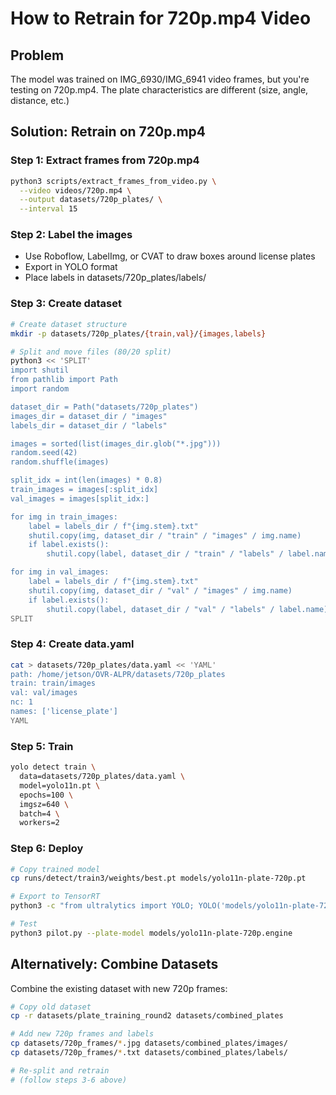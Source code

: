 # How to Retrain for 720p.mp4 Video

## Problem
The model was trained on IMG_6930/IMG_6941 video frames, but you're testing on 720p.mp4.
The plate characteristics are different (size, angle, distance, etc.)

## Solution: Retrain on 720p.mp4

### Step 1: Extract frames from 720p.mp4
```bash
python3 scripts/extract_frames_from_video.py \
  --video videos/720p.mp4 \
  --output datasets/720p_plates/ \
  --interval 15
```

### Step 2: Label the images
- Use Roboflow, LabelImg, or CVAT to draw boxes around license plates
- Export in YOLO format
- Place labels in datasets/720p_plates/labels/

### Step 3: Create dataset
```bash
# Create dataset structure
mkdir -p datasets/720p_plates/{train,val}/{images,labels}

# Split and move files (80/20 split)
python3 << 'SPLIT'
import shutil
from pathlib import Path
import random

dataset_dir = Path("datasets/720p_plates")
images_dir = dataset_dir / "images"
labels_dir = dataset_dir / "labels"

images = sorted(list(images_dir.glob("*.jpg")))
random.seed(42)
random.shuffle(images)

split_idx = int(len(images) * 0.8)
train_images = images[:split_idx]
val_images = images[split_idx:]

for img in train_images:
    label = labels_dir / f"{img.stem}.txt"
    shutil.copy(img, dataset_dir / "train" / "images" / img.name)
    if label.exists():
        shutil.copy(label, dataset_dir / "train" / "labels" / label.name)

for img in val_images:
    label = labels_dir / f"{img.stem}.txt"
    shutil.copy(img, dataset_dir / "val" / "images" / img.name)
    if label.exists():
        shutil.copy(label, dataset_dir / "val" / "labels" / label.name)
SPLIT
```

### Step 4: Create data.yaml
```bash
cat > datasets/720p_plates/data.yaml << 'YAML'
path: /home/jetson/OVR-ALPR/datasets/720p_plates
train: train/images
val: val/images
nc: 1
names: ['license_plate']
YAML
```

### Step 5: Train
```bash
yolo detect train \
  data=datasets/720p_plates/data.yaml \
  model=yolo11n.pt \
  epochs=100 \
  imgsz=640 \
  batch=4 \
  workers=2
```

### Step 6: Deploy
```bash
# Copy trained model
cp runs/detect/train3/weights/best.pt models/yolo11n-plate-720p.pt

# Export to TensorRT
python3 -c "from ultralytics import YOLO; YOLO('models/yolo11n-plate-720p.pt').export(format='engine', half=True, device='cuda:0', imgsz=640)"

# Test
python3 pilot.py --plate-model models/yolo11n-plate-720p.engine
```

## Alternatively: Combine Datasets

Combine the existing dataset with new 720p frames:

```bash
# Copy old dataset
cp -r datasets/plate_training_round2 datasets/combined_plates

# Add new 720p frames and labels
cp datasets/720p_frames/*.jpg datasets/combined_plates/images/
cp datasets/720p_frames/*.txt datasets/combined_plates/labels/

# Re-split and retrain
# (follow steps 3-6 above)
```
